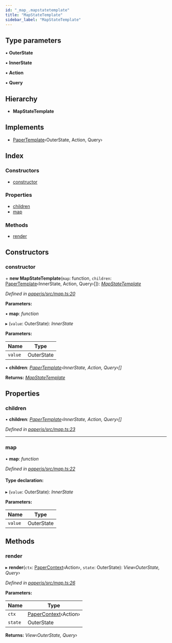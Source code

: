 ```yaml
---
id: "_map_.mapstatetemplate"
title: "MapStateTemplate"
sidebar_label: "MapStateTemplate"
---
```


## Type parameters

▪ **OuterState**

▪ **InnerState**

▪ **Action**

▪ **Query**

## Hierarchy

* **MapStateTemplate**

## Implements

* [PaperTemplate](../interfaces/_template_.papertemplate.md)‹OuterState, Action, Query›

## Index

### Constructors

* [constructor](_map_.mapstatetemplate.md#constructor)

### Properties

* [children](_map_.mapstatetemplate.md#children)
* [map](_map_.mapstatetemplate.md#map)

### Methods

* [render](_map_.mapstatetemplate.md#render)

## Constructors

###  constructor

\+ **new MapStateTemplate**(`map`: function, `children`: [PaperTemplate](../interfaces/_template_.papertemplate.md)‹InnerState, Action, Query›[]): *[MapStateTemplate](_map_.mapstatetemplate.md)*

*Defined in [paperjs/src/map.ts:20](https://github.com/fponticelli/tempo/blob/master/paperjs/src/map.ts#L20)*

**Parameters:**

▪ **map**: *function*

▸ (`value`: OuterState): *InnerState*

**Parameters:**

Name | Type |
------ | ------ |
`value` | OuterState |

▪ **children**: *[PaperTemplate](../interfaces/_template_.papertemplate.md)‹InnerState, Action, Query›[]*

**Returns:** *[MapStateTemplate](_map_.mapstatetemplate.md)*

## Properties

###  children

• **children**: *[PaperTemplate](../interfaces/_template_.papertemplate.md)‹InnerState, Action, Query›[]*

*Defined in [paperjs/src/map.ts:23](https://github.com/fponticelli/tempo/blob/master/paperjs/src/map.ts#L23)*

___

###  map

• **map**: *function*

*Defined in [paperjs/src/map.ts:22](https://github.com/fponticelli/tempo/blob/master/paperjs/src/map.ts#L22)*

#### Type declaration:

▸ (`value`: OuterState): *InnerState*

**Parameters:**

Name | Type |
------ | ------ |
`value` | OuterState |

## Methods

###  render

▸ **render**(`ctx`: [PaperContext](_context_.papercontext.md)‹Action›, `state`: OuterState): *View‹OuterState, Query›*

*Defined in [paperjs/src/map.ts:26](https://github.com/fponticelli/tempo/blob/master/paperjs/src/map.ts#L26)*

**Parameters:**

Name | Type |
------ | ------ |
`ctx` | [PaperContext](_context_.papercontext.md)‹Action› |
`state` | OuterState |

**Returns:** *View‹OuterState, Query›*
